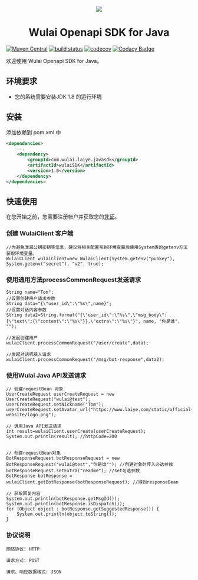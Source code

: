 
<p align="center">
	<a href="https://www.laiye.com"><img src="https://www.laiye.com/static/official-website/logo.png"></a>
</p>

<h1 align="center">Wulai Openapi SDK for Java</h1>

<p align="center">

[![Maven Central](https://img.shields.io/maven-central/v/com.laiye.wulai.javasdk/wulaiSDK.svg?label=Maven%20Central)](https://search.maven.org/search?q=g:%22com.laiye.wulai.javasdk%22%20AND%20a:%22wulaiSDK%22)
[![build status][travis-image]][travis-url]
[![codecov][cov-image]][cov-url]
[![Codacy Badge][codacy-image]][codacy-url]

[travis-image]: https://travis-ci.org/laiye-ai/wulai-openapi-sdk-java.svg?branch=develop
[travis-url]: https://travis-ci.org/laiye-ai/wulai-openapi-sdk-java
[cov-image]: https://codecov.io/gh/zuiyuqingfeng/wulai-openapi-sdk-java/branch/master/graph/badge.svg
[cov-url]: https://codecov.io/gh/zuiyuqingfeng/wulai-openapi-sdk-java
[codacy-image]: https://api.codacy.com/project/badge/Grade/877660309403463dbab6a3393d7291d5
[codacy-url]: https://www.codacy.com/app/zuiyuqingfeng/wulai-openapi-sdk-java?utm_source=github.com&amp;utm_medium=referral&amp;utm_content=zuiyuqingfeng/wulai-openapi-sdk-java&amp;utm_campaign=Badge_Grade
</p>

欢迎使用 Wulai Openapi SDK for Java。

## 环境要求
- 您的系统需要安装JDK 1.8 的运行环境 

## 安装
添加依赖到 pom.xml 中
```xml
<dependencies>
    ...
    <dependency>
        <groupId>com.wulai.laiye.javasdk</groupId>
        <artifactId>wulaiSDK</artifactId>
        <version>1.0</version>
    </dependency>
</dependencies>
```

## 快速使用
在您开始之前，您需要注册帐户并获取您的[凭证](https://openapi.wul.ai/docs/latest/saas.openapi.v2/openapi.v2.html#section/%E9%89%B4%E6%9D%83%E8%AE%A4%E8%AF%81)。

### 创建 WulaiClient 客户端
```
//为避免泄漏公钥密钥等信息，建议将相关配置写到环境变量后使用System类的getenv方法获取环境变量。
WulaiCLient wulaiClient=new WulaiClient(System.getenv("pubkey"),
System.getenv("secret"), "v2", true);
```

### 使用通用方法processCommonRequest发送请求
```
String name="Tom";
//设置创建用户请求参数
String data="{\"user_id\":\"%s\",name}";
//设置对话内容参数
String data2=String.format("{\"user_id\":\"%s\",\"msg_body\":{\"text\":{\"content\":\"%s\"}},\"extra\":\"%s\"}", name, "你是谁", "");

//发起创建用户
wulaiClient.processCommonRequest("/user/create",data);

//发起对话机器人请求
wulaiClient.processCommonRequest("/msg/bot-response",data2);

```
### 使用Wulai Java API发送请求
```
// 创建requestBean 对象
UserCreateRequest userCreateRequest = new UserCreateRequest("wulai@test");
userCreateRequest.setNickname("Tom");
userCreateRequest.setAvatar_url("https://www.laiye.com/static/official-website/logo.png");

// 调用Java API发送请求
int result=wulaiClient.userCreate(userCreateRequest);
System.out.println(result); //httpCode=200


// 创建requestBean对象
BotResponseRequest botResponseRequest = new BotResponseRequest("wulai@test","你是谁""); //创建对象时传入必选参数
botResponseRequest.setExtra("readme"); //set可选参数
BotResponse botResponse = wulaiClient.getBotResponse(botResponseRequest); //得到responseBean

// 获取回复内容
System.out.println(botResponse.getMsgId()); 
System.out.println(botResponse.isDispatch());
for (Object object : botResponse.getSuggestedResponse()) {
    System.out.println(object.toString());
}
```      

### 协议说明
```text
网络协议: HTTP

请求方式: POST

请求、响应数据格式: JSON
```